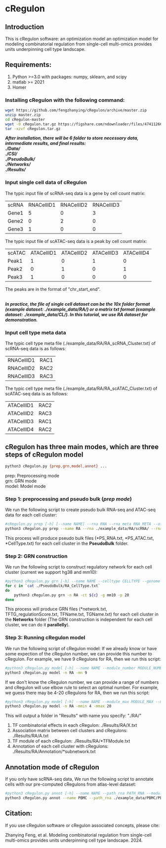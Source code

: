# cRegulon

## Introduction
This is cRegulon software: an optimization model an optimization model for modeling combinatorial regulation from single-cell multi-omics provides units underpinning cell type landscape.
## Requirements:
1. Python >=3.0 with packages: numpy, sklearn, and scipy <br>
2. matlab >= 2021
3. Homer

### Installing cRegulon with the following command:
```bash
wget https://github.com/fengzhanying/cRegulon/archive/master.zip
unzip master.zip
cd cRegulon-master
wget -O cRegulon.tar.gz https://figshare.com/ndownloader/files/47411266
tar -xzvf cRegulon.tar.gz
```
***After installation, there will be 6 folder to store necessary data, intermediate results, and final results: <br>
./Data/<br> 
./CSI/ <br>
./PseudoBulk/<br>
./Networks/<br>
./Results/***

### Input single cell data of cRegulon
The typic input file of scRNA-seq data is a gene by cell count matrix: <br>
<table>
  <tr>
    <td>scRNA</td>
    <td>RNACellID1</td>
    <td>RNACellID2</td>
    <td>RNACellID3</td>
  </tr>
  <tr>
    <td>Gene1</td>
    <td>5</td>
    <td>0</td>
    <td>3</td>
  </tr>
  <tr>
    <td>Gene2</td>
    <td>0</td>
    <td>2</td>
    <td>0</td>
  </tr>
  <tr>
    <td>Gene3</td>
    <td>1</td>
    <td>0</td>
    <td>0</td>
  </tr>
</table>
The typic input file of scATAC-seq data is a peak by cell count matrix:
<table>
  <tr>
    <td>scATAC</td>
    <td>ATACellID1</td>
    <td>ATACellID2</td>
    <td>ATACellID3</td>
    <td>ATACellID4</td>
  </tr>
  <tr>
    <td>Peak1</td>
    <td>1</td>
    <td>0</td>
    <td>1</td>
    <td>0</td>
  </tr>
  <tr>
    <td>Peak2</td>
    <td>0</td>
    <td>1</td>
    <td>0</td>
    <td>1</td>
  </tr>
  <tr>
    <td>Peak3</td>
    <td>1</td>
    <td>0</td>
    <td>0</td>
    <td>0</td>
  </tr>
</table>
The peaks are in the format of "chr_start_end". <br>
<br>

***In practice, the file of single cell dataset can be the 10x folder format (example dataset: ./example_data/RA/) or a matrix txt format (example dataset: ./example_data/CL/). In this tutorial, we use RA dataset for demonstration.***

### Input cell type meta data
The typic cell type meta file (./example_data/RA/RA_scRNA_Cluster.txt) of scRNA-seq data is as follows: <br>
<table>
  <tr>
    <td>RNACellID1</td>
    <td>RAC1</td>
  </tr>
  <tr>
    <td>RNACellID2</td>
    <td>RAC2</td>
  </tr>
  <tr>
    <td>RNACellID3</td>
    <td>RAC3</td>
  </tr>
</table>
The typic cell type meta file (./example_data/RA/RA_scATAC_Cluster.txt) of scATAC-seq data is as follows: <br>
<table>
  <tr>
    <td>ATACellID1</td>
    <td>RAC2</td>
  </tr>
  <tr>
    <td>ATACellID2</td>
    <td>RAC3</td>
  </tr>
  <tr>
    <td>ATACellID3</td>
    <td>RAC1</td>
  </tr>
  <tr>
    <td>ATACellID4</td>
    <td>RAC2</td>
  </tr>
</table>

## cRegulon has three main modes, which are three steps of cRegulon model
```bash
python3 cRegulon.py {prep,grn,model,annot} ...
```
prep: Preprocessing mode <br>
grn: GRN mode <br>
model: Model mode <br>

### Step 1: preprocessing and pseudo bulk (***prep mode***)
We run the following script to create pseudo bulk RNA-seq and ATAC-seq data for each cell cluster:

```bash
#cRegulon.py prep [-h] [--name NAME] --rna RNA --rna_meta RNA_META --atac ATAC --atac_meta ATAC_META --species SPECIES (human or mouse)
python3 cRegulon.py prep --name RA --rna ./example_data/RA/scRNA/ --rna_meta ./example_data/RA/RA_scRNA_Cluster.txt --atac ./example_data/RA/scATAC/ --atac_meta ./example_data/RA/RA_scATAC_Cluster.txt -g mouse
```
This process will produce pseudo bulk files (*PS_RNA.txt, *PS_ATAC.txt, *CellType.txt) for each cell cluster in the **PseudoBulk** folder.

### Step 2: GRN construction
We run the following script to construct regulatory network for each cell cluster (current we support hg38 and mm10):

```bash
#python3 cRegulon.py grn [-h] --name NAME --celltype CELLTYPE --genome GENOME --cores CORES
for c in `cat ./PseudoBulk/RA_CellType.txt`
do
    python3 cRegulon.py grn -n RA -ct ${c} -g mm10 -p 20
done
```
This process will produce GRN files (*network.txt, TFTG_regulationScore.txt, TFName.txt, TGName.txt) for each cell cluster in the **Networks** folder (The GRN construction is independent for each cell cluster, we can do it **parallelly**).

### Step 3: Running cRegulon model
We run the following script of cRegulon model:
If we already know or have some expection of the cRegulon number, we can provide this number to cRegulon. For example, we have 9 cRegulons for RA, then we run this script:
```bash
#python3 cRegulon.py model [-h] --name NAME --module_number MODULE_NUMBER
python3 cRegulon.py model -n RA -mn 9
```
If we don't know the cRegulon number, we can provide a range of numbers and cRegulon will use elbow rule to select an optimal number. For example, we guess there may be 4-20 cRegulons for RA, then we run this script:
```bash
#python3 cRegulon.py model [-h] --name NAME --module_max MODULE_MAX --module_min MODULE_MIN
python3 cRegulon.py model -n RA -mmin 4 -mmax 20
```
This will output a folder in "Results" with name you specify: "./RA/" <br>
1. TF combinatorial effects in each cRegulon: ./Results/RA/X.txt <br>
2. Association matrix between cell clusters and cRegulons: ./Results/RA/A.txt <br>
3. TF module of each cRegulon: ./Results/RA/*TFModule.txt <br>
4. Annotation of each cell cluster with cRegulons: ./Results/RA/Annotation/*subnetwork.txt

## Annotation mode of cRegulon
If you only have scRNA-seq data, We run the following script to annotate cells with our pre-computed cRegulons from atlas-level dataset:
```bash
#python3 cRegulon.py annot [-h] --name NAME --path_rna PATH_RNA --module_number MODULE_NUMBER
python3 cRegulon.py annot --name PBMC --path_rna ./example_data/PBMC/PBMC_scRNA.txt --module_number 12
```
## Citation:
If you use cRegulon software or cRegulon associated concepts, please cite:

Zhanying Feng, et al. Modeling combinatorial regulation from single-cell multi-omics provides units underpinning cell type landscape. 2024.
